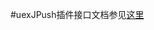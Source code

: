 #uexJPush插件接口文档参见[这里](https://github.com/AppCanOpenSource/appcan-docs/blob/master/%E7%AC%AC%E4%B8%89%E6%96%B9SDK/uexJPush/uexJPush.md)


